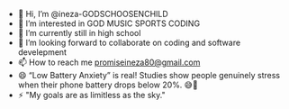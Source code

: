 -  👋 Hi, I’m @ineza-GODSCHOOSENCHILD
- 👀 I’m interested in GOD MUSIC SPORTS CODING 
- 🌱 I’m currently still in high school
- 💞️ I’m looking forward to collaborate on coding and software develepment
- 📫 How to reach me promiseineza80@gmail.com
- 😄 “Low Battery Anxiety” is real! Studies show people genuinely stress when their phone battery drops below 20%. 😅🔋
- ⚡ "My goals are as limitless as the sky."

<!---
ineza-GODSCHOOSENCHILD/ineza-GODSCHOOSENCHILD is a ✨ special ✨ repository because its `README.md` (this file) appears on your GitHub profile.
You can click the Preview link to take a look at your changes.
--->
